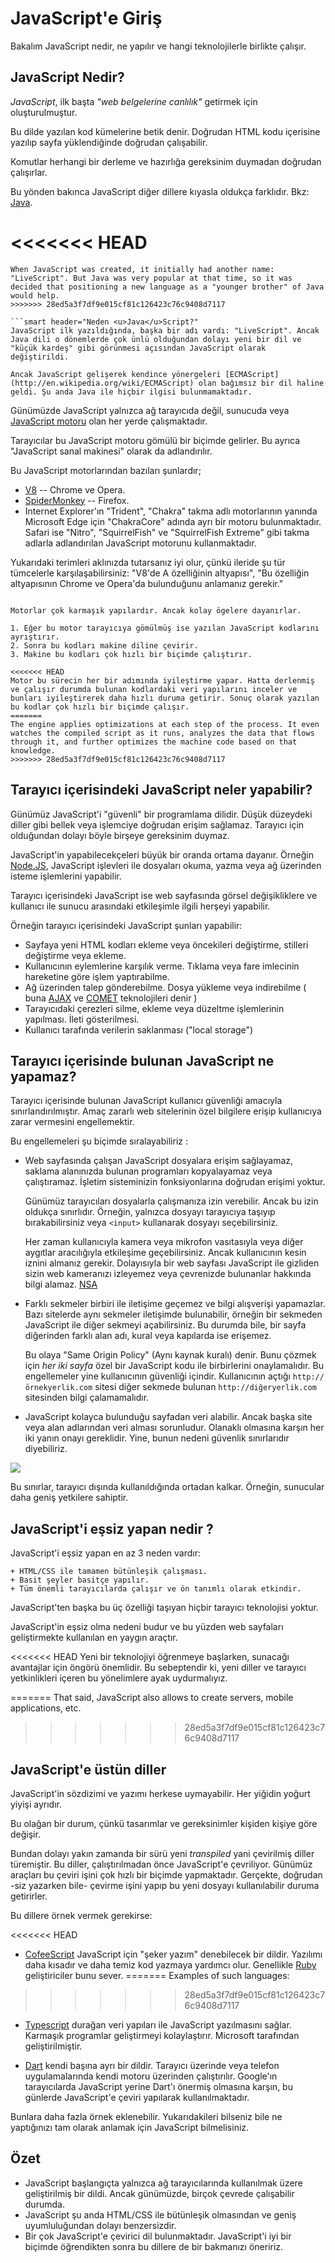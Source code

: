 # JavaScript'e Giriş

Bakalım JavaScript nedir, ne yapılır ve hangi teknolojilerle birlikte çalışır.

## JavaScript Nedir?

*JavaScript*, ilk başta  *"web belgelerine canlılık"* getirmek için oluşturulmuştur.

Bu dilde yazılan kod kümelerine betik denir. Doğrudan HTML kodu içerisine yazılıp sayfa yüklendiğinde doğrudan çalışabilir.

Komutlar herhangi bir derleme ve hazırlığa gereksinim duymadan doğrudan çalışırlar.

Bu yönden bakınca JavaScript diğer dillere kıyasla oldukça farklıdır. Bkz: [Java](http://en.wikipedia.org/wiki/Java).

<<<<<<< HEAD
=======
```smart header="Why is it called <u>Java</u>Script?"
When JavaScript was created, it initially had another name: "LiveScript". But Java was very popular at that time, so it was decided that positioning a new language as a "younger brother" of Java would help.
>>>>>>> 28ed5a3f7df9e015cf81c126423c76c9408d7117

```smart header="Neden <u>Java</u>Script?"
JavaScript ilk yazıldığında, başka bir adı vardı: "LiveScript". Ancak Java dili o dönemlerde çok ünlü olduğundan dolayı yeni bir dil ve "küçük kardeş" gibi görünmesi açısından JavaScript olarak değiştirildi.

Ancak JavaScript gelişerek kendince yönergeleri [ECMAScript](http://en.wikipedia.org/wiki/ECMAScript) olan bağımsız bir dil haline geldi. Şu anda Java ile hiçbir ilgisi bulunmamaktadır.
```
Günümüzde JavaScript yalnızca ağ tarayıcıda değil, sunucuda veya
[ JavaScript motoru](https://en.wikipedia.org/wiki/JavaScript_engine) olan her yerde çalışmaktadır.

Tarayıcılar bu JavaScript motoru gömülü bir biçimde gelirler. Bu ayrıca "JavaScript sanal makinesi" olarak da adlandırılır.

Bu JavaScript motorlarından bazıları şunlardır;

- [V8](https://en.wikipedia.org/wiki/V8_(JavaScript_engine)) --  Chrome ve Opera.
- [SpiderMonkey](https://en.wikipedia.org/wiki/SpiderMonkey) --  Firefox.
- Internet Explorer'ın "Trident", "Chakra" takma adlı motorlarının yanında Microsoft Edge için "ChakraCore" adında ayrı bir motoru bulunmaktadır. Safari ise "Nitro", "SquirrelFish" ve "SquirrelFish Extreme" gibi takma adlarla adlandırılan JavaScript motorunu kullanmaktadır.

Yukarıdaki terimleri aklınızda tutarsanız iyi olur, çünkü ileride şu tür tümcelerle karşılaşabilirsiniz: "V8'de A özelliğinin altyapısı", "Bu özelliğin altyapısının Chrome ve Opera'da bulunduğunu anlamanız gerekir."

```smart header="JavaScript Motoru Nasıl Çalışır?"

Motorlar çok karmaşık yapılardır. Ancak kolay ögelere dayanırlar.

1. Eğer bu motor tarayıcıya gömülmüş ise yazılan JavaScript kodlarını ayrıştırır.
2. Sonra bu kodları makine diline çevirir.
3. Makine bu kodları çok hızlı bir biçimde çalıştırır.

<<<<<<< HEAD
Motor bu sürecin her bir adımında iyileştirme yapar. Hatta derlenmiş ve çalışır durumda bulunan kodlardaki veri yapılarını inceler ve bunları iyileştirerek daha hızlı duruma getirir. Sonuç olarak yazılan bu kodlar çok hızlı bir biçimde çalışır.
=======
The engine applies optimizations at each step of the process. It even watches the compiled script as it runs, analyzes the data that flows through it, and further optimizes the machine code based on that knowledge.
>>>>>>> 28ed5a3f7df9e015cf81c126423c76c9408d7117
```

## Tarayıcı içerisindeki JavaScript neler yapabilir?

Günümüz JavaScript'i "güvenli" bir programlama dilidir. Düşük düzeydeki diller gibi bellek veya işlemciye doğrudan erişim sağlamaz. Tarayıcı için olduğundan dolayı böyle birşeye gereksinim duymaz.

JavaScript'in yapabilecekçeleri büyük bir oranda ortama dayanır. Örneğin [Node.JS](https://wikipedia.org/wiki/Node.js), JavaScript işlevleri ile dosyaları okuma, yazma veya ağ üzerinden isteme işlemlerini yapabilir.

Tarayıcı içerisindeki JavaScript ise web sayfasında görsel değişikliklere ve kullanıcı ile sunucu arasındaki etkileşimle ilgili herşeyi yapabilir.

Örneğin tarayıcı içerisindeki JavaScript şunları yapabilir:

- Sayfaya yeni HTML kodları ekleme veya öncekileri değiştirme, stilleri değiştirme veya ekleme.
- Kullanıcının eylemlerine karşılık verme. Tıklama veya fare imlecinin hareketine göre işlem yaptırabilme.
- Ağ üzerinden talep gönderebilme. Dosya yükleme veya indirebilme ( buna [AJAX](https://en.wikipedia.org/wiki/Ajax_(programming)) ve [COMET](https://en.wikipedia.org/wiki/Comet_(programming)) teknolojileri denir )
- Tarayıcıdaki çerezleri silme, ekleme veya düzeltme işlemlerinin yapılması. İleti gösterilmesi.
- Kullanıcı tarafında verilerin saklanması ("local storage")

## Tarayıcı içerisinde bulunan JavaScript ne yapamaz?

Tarayıcı içerisinde bulunan JavaScript kullanıcı güvenliği amacıyla sınırlandırılmıştır. Amaç zararlı web sitelerinin özel bilgilere erişip kullanıcıya zarar vermesini engellemektir.

Bu engellemeleri şu biçimde sıralayabiliriz :

- Web sayfasında çalışan JavaScript dosyalara erişim sağlayamaz, saklama alanınızda bulunan programları kopyalayamaz veya çalıştıramaz. İşletim sisteminizin fonksiyonlarına doğrudan erişimi yoktur.

    Günümüz tarayıcıları dosyalarla çalışmanıza izin verebilir. Ancak bu izin oldukça sınırlıdır. Örneğin, yalnızca dosyayı tarayıcıya taşıyıp bırakabilirsiniz veya `<input>` kullanarak dosyayı seçebilirsiniz.

    Her zaman kullanıcıyla kamera veya mikrofon vasıtasıyla veya diğer aygıtlar aracılığıyla etkileşime geçebilirsiniz. Ancak kullanıcının kesin iznini almanız gerekir. Dolayısıyla bir web sayfası JavaScript ile gizliden sizin web kameranızı izleyemez veya çevrenizde bulunanlar hakkında bilgi alamaz. [NSA](https://en.wikipedia.org/wiki/National_Security_Agency)

- Farklı sekmeler birbiri ile iletişime geçemez ve bilgi alışverişi yapamazlar. Bazı sitelerde aynı sekmeler iletişimde bulunabilir, örneğin bir sekmeden JavaScript ile diğer sekmeyi açabilirsiniz. Bu durumda bile, bir sayfa diğerinden farklı alan adı, kural veya kapılarda ise erişemez.

    Bu olaya "Same Origin Policy" (Aynı kaynak kuralı) denir. Bunu çözmek için *her iki sayfa* özel bir JavaScript kodu ile birbirlerini onaylamalıdır. Bu engellemeler yine kullanıcının güvenliği içindir. Kullanıcının açtığı `http://örnekyerlik.com` sitesi diğer sekmede bulunan `http://diğeryerlik.com` sitesinden bilgi çalamamalıdır.
- JavaScript kolayca bulunduğu sayfadan veri alabilir. Ancak başka site veya alan adlarından veri alması sorunludur. Olanaklı olmasına karşın her iki yanın onayı gereklidir. Yine, bunun nedeni güvenlik sınırlarıdır diyebiliriz.

![](limitations.svg)

Bu sınırlar, tarayıcı dışında kullanıldığında ortadan kalkar. Örneğin, sunucular daha geniş yetkilere sahiptir.

## JavaScript'i eşsiz yapan nedir ?

JavaScript'i eşsiz yapan en az 3 neden vardır:

```compare
+ HTML/CSS ile tamamen bütünleşik çalışması.
+ Basit şeyler basitçe yapılır.
+ Tüm önemli tarayıcılarda çalışır ve ön tanımlı olarak etkindir.
```

JavaScript'ten başka bu üç özelliği taşıyan hiçbir tarayıcı teknolojisi yoktur.

JavaScript'in eşsiz olma nedeni budur ve bu yüzden web sayfaları geliştirmekte kullanılan en yaygın araçtır.

<<<<<<< HEAD
Yeni bir teknolojiyi öğrenmeye başlarken, sunacağı avantajlar için öngörü önemlidir. Bu sebeptendir ki, yeni diller ve tarayıcı yetkinlikleri içeren bu yönelimlere ayak uydurmalıyız.

=======
That said, JavaScript also allows to create servers, mobile applications, etc.
>>>>>>> 28ed5a3f7df9e015cf81c126423c76c9408d7117

## JavaScript'e üstün diller

JavaScript'in sözdizimi ve yazımı herkese uymayabilir. Her yiğidin yoğurt yiyişi ayrıdır.

Bu olağan bir durum, çünkü tasarımlar ve gereksinimler kişiden kişiye göre değişir.

Bundan dolayı yakın zamanda bir sürü yeni *transpiled* yani çevirilmiş diller türemiştir. Bu diller, çalıştırılmadan önce JavaScript'e çevriliyor. Günümüz araçları bu çeviri işini çok hızlı bir biçimde yapmaktadır. Gerçekte, doğrudan -siz yazarken bile- çevirme işini yapıp bu yeni dosyayı kullanılabilir duruma getirirler.

Bu dillere örnek vermek gerekirse:

<<<<<<< HEAD
- [CofeeScript](http://coffeescript.org) JavaScript için "şeker yazım" denebilecek bir dildir. Yazılımı daha kısadır ve daha temiz kod yazmaya yardımcı olur. Genellikle [Ruby](https://www.ruby-lang.org/tr/) geliştiriciler bunu sever.
=======
Examples of such languages:
>>>>>>> 28ed5a3f7df9e015cf81c126423c76c9408d7117

- [Typescript](http://www.typescriptlang.org/) durağan veri yapıları ile JavaScript yazılmasını sağlar. Karmaşık programlar geliştirmeyi kolaylaştırır. Microsoft tarafından geliştirilmiştir.

- [Dart](https://www.dartlang.org/) kendi başına ayrı bir dildir. Tarayıcı üzerinde veya telefon uygulamalarında kendi motoru üzerinden çalıştırılır. Google'ın tarayıcılarda JavaScript yerine Dart'ı önermiş olmasına karşın, bu günlerde JavaScript'e çeviri yapılarak kullanılmaktadır.

Bunlara daha fazla örnek eklenebilir. Yukarıdakileri bilseniz bile ne yaptığınızı tam olarak anlamak için JavaScript bilmelisiniz.

## Özet
- JavaScript başlangıçta yalnızca ağ tarayıcılarında kullanılmak üzere geliştirilmiş bir dildi. Ancak günümüzde, birçok çevrede çalışabilir durumda.
- JavaScript şu anda HTML/CSS ile bütünleşik olmasından ve geniş uyumluluğundan dolayı benzersizdir.
- Bir çok JavaScript'e çevirici dil bulunmaktadır. JavaScript'i iyi bir biçimde öğrendikten sonra bu dillere de bir bakmanızı öneririz.
